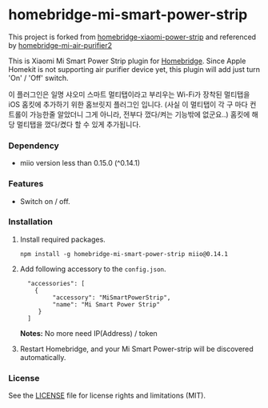 # homebridge-mi-smart-power-strip

This project is forked from [homebridge-xiaomi-power-strip](https://github.com/mininny/homebridge-xiaomi-power-strip) and referenced by [homebridge-mi-air-purifier2](https://www.npmjs.com/package/homebridge-mi-air-purifier2)


This is Xiaomi Mi Smart Power Strip plugin for [Homebridge](https://github.com/nfarina/homebridge). Since Apple Homekit is not supporting air purifier device yet, this plugin will add just turn 'On' / 'Off' switch.

이 플러그인은 일명 샤오미 스마트 멀티탭이라고 부리우는 Wi-Fi가 장착된 멀티탭을 iOS 홈킷에 추가하기 위한 홈브릿지 플러그인 입니다. (사실 이 멀티탭이 각 구 마다 컨트롤이 가능한줄 알았더니 그게 아니라, 전부다 껐다/켜는 기능밖에 없군요..) 홈킷에 해당 멀티탭을 껐다/켰다 할 수 있게 추가됩니다.
### Dependency

* miio version less than 0.15.0 (^0.14.1)

### Features

* Switch on / off.

### Installation

1. Install required packages.

   ```
   npm install -g homebridge-mi-smart-power-strip miio@0.14.1
   ```


2. Add following accessory to the `config.json`.

   ```
     "accessories": [
       {
            "accessory": "MiSmartPowerStrip",
            "name": "Mi Smart Power Strip"
        }
     ]
   ```

   ​**Notes:** No more need IP(Address) / token


3. Restart Homebridge, and your Mi Smart Power-strip will be discovered automatically.



### License

See the [LICENSE](https://github.com/mininny/homebridge-xiaomi-power-strip/blob/master/LICENSE.md) file for license rights and limitations (MIT).

